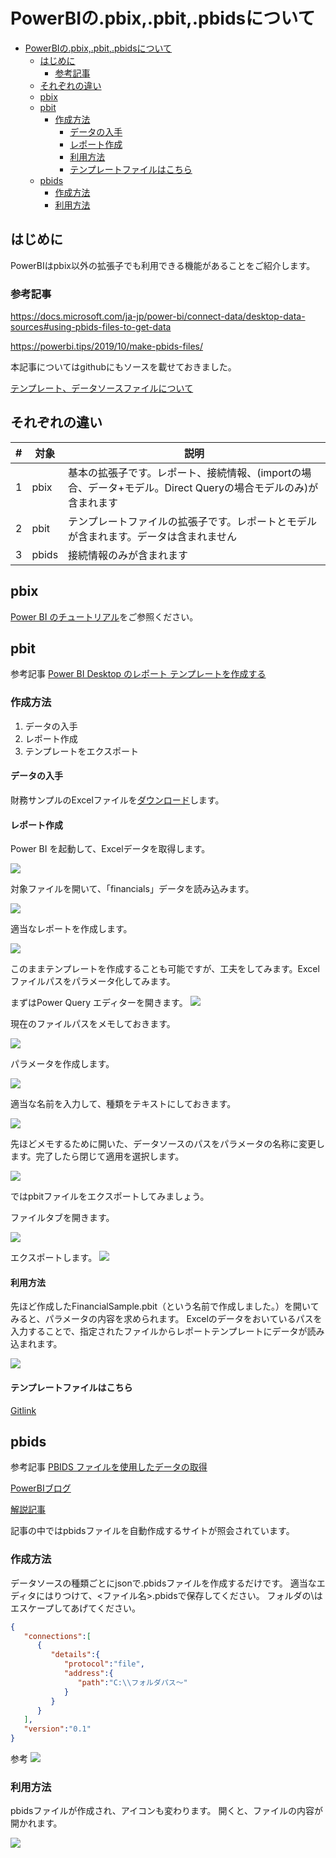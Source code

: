 # PowerBIの.pbix,.pbit,.pbidsについて

<!-- TOC -->

- [PowerBIの.pbix,.pbit,.pbidsについて](#powerbiのpbixpbitpbidsについて)
    - [はじめに](#はじめに)
        - [参考記事](#参考記事)
    - [それぞれの違い](#それぞれの違い)
    - [pbix](#pbix)
    - [pbit](#pbit)
        - [作成方法](#作成方法)
            - [データの入手](#データの入手)
            - [レポート作成](#レポート作成)
            - [利用方法](#利用方法)
            - [テンプレートファイルはこちら](#テンプレートファイルはこちら)
    - [pbids](#pbids)
        - [作成方法](#作成方法-1)
        - [利用方法](#利用方法-1)

<!-- /TOC -->


## はじめに

PowerBIはpbix以外の拡張子でも利用できる機能があることをご紹介します。

### 参考記事



https://docs.microsoft.com/ja-jp/power-bi/connect-data/desktop-data-sources#using-pbids-files-to-get-data

https://powerbi.tips/2019/10/make-pbids-files/


本記事についてはgithubにもソースを載せておきました。

[テンプレート、データソースファイルについて](https://github.com/ryoma-nagata/MyQiitaDocs/tree/master/PowerBI/%E3%83%86%E3%83%B3%E3%83%97%E3%83%AC%E3%83%BC%E3%83%88%E3%80%81%E3%83%87%E3%83%BC%E3%82%BF%E3%82%BD%E3%83%BC%E3%82%B9%E3%83%95%E3%82%A1%E3%82%A4%E3%83%AB%E3%81%AB%E3%81%A4%E3%81%84%E3%81%A6)

## それぞれの違い

| # | 対象  |説明  |
|---------|---------|---------|
|1|pbix|基本の拡張子です。レポート、接続情報、(importの場合、データ+モデル。Direct Queryの場合モデルのみ)が含まれます         |
|2|pbit|テンプレートファイルの拡張子です。レポートとモデルが含まれます。データは含まれません|
|3|pbids|接続情報のみが含まれます|

## pbix

[Power BI のチュートリアル](https://docs.microsoft.com/ja-jp/power-bi/create-reports/sample-datasets)をご参照ください。

## pbit

参考記事
[Power BI Desktop のレポート テンプレートを作成する](https://docs.microsoft.com/ja-jp/power-bi/create-reports/desktop-templates)

### 作成方法

1. データの入手
2. レポート作成
3. テンプレートをエクスポート

#### データの入手

財務サンプルのExcelファイルを[ダウンロード](https://docs.microsoft.com/ja-jp/power-bi/create-reports/sample-financial-download)します。

#### レポート作成

Power BI を起動して、Excelデータを取得します。

![](.\image\pbit01.png)

対象ファイルを開いて、「financials」データを読み込みます。

![](.\image\pbit02.png)

適当なレポートを作成します。

![](.\image\pbit03.png)

このままテンプレートを作成することも可能ですが、工夫をしてみます。Excelファイルパスをパラメータ化してみます。

まずはPower Query エディターを開きます。
![](.\image\pbit03-1.png)


現在のファイルパスをメモしておきます。

![](.\image\pbit03-1-1.png)

パラメータを作成します。

![](.\image\pbit03-2.png)

適当な名前を入力して、種類をテキストにしておきます。

![](.\image\pbit03-3.png)

先ほどメモするために開いた、データソースのパスをパラメータの名称に変更します。完了したら閉じて適用を選択します。

![](.\image\pbit03-4.png)


ではpbitファイルをエクスポートしてみましょう。

ファイルタブを開きます。

![](.\image\pbit04.png)

エクスポートします。
![](.\image\pbit05.png)


#### 利用方法

先ほど作成したFinancialSample.pbit（という名前で作成しました。）を開いてみると、パラメータの内容を求められます。
Excelのデータをおいているパスを入力することで、指定されたファイルからレポートテンプレートにデータが読み込まれます。

![](.\image\pbit06.png)

#### テンプレートファイルはこちら

[Gitlink](https://github.com/ryoma-nagata/MyQiitaDocs/tree/master/PowerBI/%E3%83%86%E3%83%B3%E3%83%97%E3%83%AC%E3%83%BC%E3%83%88%E3%80%81%E3%83%87%E3%83%BC%E3%82%BF%E3%82%BD%E3%83%BC%E3%82%B9%E3%83%95%E3%82%A1%E3%82%A4%E3%83%AB%E3%81%AB%E3%81%A4%E3%81%84%E3%81%A6/source)


## pbids

参考記事
[PBIDS ファイルを使用したデータの取得](https://docs.microsoft.com/ja-jp/power-bi/connect-data/desktop-data-sources#using-pbids-files-to-get-data)

[PowerBIブログ](https://powerbi.microsoft.com/en-us/blog/power-bi-desktop-october-2019-feature-summary/#pbids)

[解説記事](https://powerbi.tips/2019/10/make-pbids-files/)

記事の中ではpbidsファイルを自動作成するサイトが照会されています。


### 作成方法

データソースの種類ごとにjsonで.pbidsファイルを作成するだけです。
適当なエディタにはりつけて、<ファイル名>.pbidsで保存してください。
フォルダの\はエスケープしてあげてください。

```json
{
   "connections":[
      {
         "details":{
            "protocol":"file",
            "address":{
               "path":"C:\\フォルダパス～"
            }
         }
      }
   ],
   "version":"0.1"
}
```

参考
![](.\image\pbids01.png)






### 利用方法

pbidsファイルが作成され、アイコンも変わります。
開くと、ファイルの内容が開かれます。


![](.\image\pbids02.png)